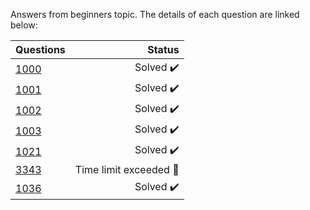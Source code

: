 Answers from beginners topic. The details of each question are linked below:

| Questions | Status                              |
|-----------|-----------------------------------------------------------------------------------------------:| 
| [1000](https://www.beecrowd.com.br/judge/en/problems/view/1000)      | Solved :heavy_check_mark:           |
| [1001](https://www.beecrowd.com.br/judge/en/problems/view/1001)      | Solved :heavy_check_mark:           |
| [1002](https://www.beecrowd.com.br/judge/en/problems/view/1002)      | Solved :heavy_check_mark:           |
| [1003](https://www.beecrowd.com.br/judge/en/problems/view/1003)      | Solved :heavy_check_mark:           |
| [1021](https://www.beecrowd.com.br/judge/en/problems/view/1021)      | Solved :heavy_check_mark:           |
| [3343](https://www.beecrowd.com.br/judge/en/problems/view/3343)      | Time limit exceeded :radio_button:  |
| [1036](https://www.beecrowd.com.br/judge/en/problems/view/1036)      | Solved :heavy_check_mark:           |
